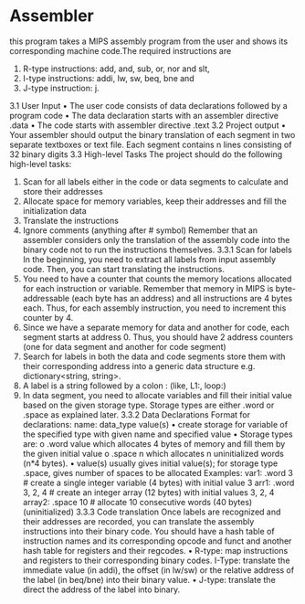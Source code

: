 # Assembler
this program takes a MIPS assembly program from the user and shows 
its corresponding machine code.The required instructions are 
1. R-type instructions: add, and, sub, or, nor and slt, 
2. I-type instructions: addi, lw, sw, beq, bne and 
3. J-type instruction: j. 

3.1 User Input 
• The user code consists of data declarations followed by a program code
• The data declaration starts with an assembler directive .data
• The code starts with assembler directive .text
3.2 Project output 
• Your assembler should output the binary translation of each segment in two 
separate textboxes or text file. Each segment contains n lines consisting of 32 
binary digits 
3.3 High-level Tasks
The project should do the following high-level tasks:
1. Scan for all labels either in the code or data segments to calculate and store their 
addresses 
2. Allocate space for memory variables, keep their addresses and fill the 
initialization data
3. Translate the instructions 
4. Ignore comments (anything after # symbol)
Remember that an assembler considers only the translation of the assembly code into 
the binary code not to run the instructions themselves.
3.3.1 Scan for labels
In the beginning, you need to extract all labels from input assembly code. Then, you 
can start translating the instructions.
1. You need to have a counter that counts the memory locations allocated for each 
instruction or variable. Remember that memory in MIPS is byte-addressable 
(each byte has an address) and all instructions are 4 bytes each. Thus, for each 
assembly instruction, you need to increment this counter by 4. 
2. Since we have a separate memory for data and another for code, each segment 
starts at address 0. Thus, you should have 2 address counters (one for data 
segment and another for code segment)
3. Search for labels in both the data and code segments store them with their 
corresponding address into a generic data structure e.g. dictionary<string, 
string>.
4. A label is a string followed by a colon : (like, L1:, loop:) 
5. In data segment, you need to allocate variables and fill their initial value based 
on the given storage type. Storage types are either .word or .space as explained 
later.
3.3.2 Data Declarations
Format for declarations: name: data_type value(s)
• create storage for variable of the specified type with given name and specified 
value
• Storage types are:
o .word value which allocates 4 bytes of memory and fill them by the 
given initial value
o .space n which allocates n uninitialized words (n*4 bytes). 
• value(s) usually gives initial value(s); for storage type .space, gives number of 
spaces to be allocated
Examples:
var1: .word 3 # create a single integer variable (4 bytes) with initial value 3
arr1: .word 3, 2, 4 # create an integer array (12 bytes) with initial values 3, 2, 4
array2: .space 10 # allocate 10 consecutive words (40 bytes) (uninitialized) 
3.3.3 Code translation 
Once labels are recognized and their addresses are recorded, you can translate the 
assembly instructions into their binary code. You should have a hash table of 
instruction names and its corresponding opcode and funct and another hash table for 
registers and their regcodes. 
• R-type: map instructions and registers to their corresponding binary codes. 
I-Type: translate the immediate value (in addi), the offset (in lw/sw) or the 
relative address of the label (in beq/bne) into their binary value. 
• J-type: translate the direct the address of the label into binary.
